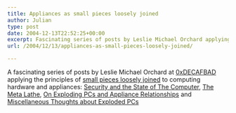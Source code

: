 ```yaml
---
title: Appliances as small pieces loosely joined
author: Julian
type: post
date: 2004-12-13T22:52:25+00:00
excerpt: Fascinating series of posts by Leslie Michael Orchard applying the principles of "small pieces loosely joined" to computing hardware and appliances.
url: /2004/12/13/appliances-as-small-pieces-loosely-joined/

---
```

A fascinating series of posts by Leslie Michael Orchard at [0xDECAFBAD][1] applying the principles of [small pieces loosely joined][2] to computing hardware and appliances: [Security and the State of The Computer][3], [The Meta Lathe][4], [On Exploding PCs and Appliance Relationships][5] and [Miscellaneous Thoughts about Exploded PCs][6]

 [1]: http://www.decafbad.com/
 [2]: http://www.smallpieces.com/
 [3]: http://www.decafbad.com/blog/2004/12/13/security_and_the_state_of_the_computer
 [4]: http://www.decafbad.com/blog/2004/12/13/the_meta_lathe
 [5]: http://www.decafbad.com/blog/2004/12/13/on_exploding_pcs_and_appliance_relationships
 [6]: http://www.decafbad.com/blog/2004/12/13/miscellaneous_thoughts_about_exploded_pcs